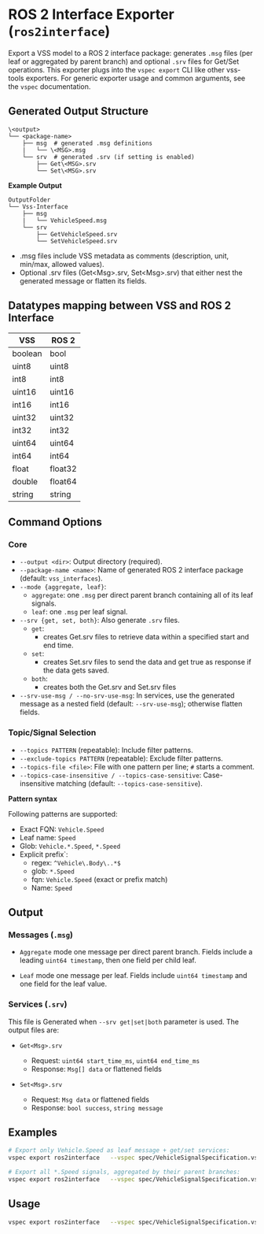 
# ROS 2 Interface Exporter (`ros2interface`)

Export a VSS model to a ROS 2 interface package: generates `.msg` files (per leaf or aggregated by parent branch) and optional `.srv` files for Get/Set operations.
This exporter plugs into the `vspec export` CLI like other vss-tools exporters. For generic exporter usage and common arguments, see the `vspec` documentation.

## Generated Output Structure
```
\<output>
└── <package-name>
    ├── msg  # generated .msg definitions
    |   └── \<MSG>.msg
    └── srv  # generated .srv (if setting is enabled)
        ├── Get\<MSG>.srv
        └── Set\<MSG>.srv
```

**Example Output**

```
OutputFolder
└── Vss-Interface
    ├── msg
    |   └── VehicleSpeed.msg
    └── srv
        ├── GetVehicleSpeed.srv
        └── SetVehicleSpeed.srv
```

- .msg files include VSS metadata as comments (description, unit, min/max, allowed values).
- Optional .srv files (Get\<Msg>.srv, Set\<Msg>.srv) that either nest the generated message or flatten its fields.


## Datatypes mapping between VSS and ROS 2 Interface

| VSS    | ROS 2          |
|--------|----------------|
| boolean| bool           |
| uint8  | uint8          |
| int8   | int8           |
| uint16 | uint16         |
| int16  | int16          |
| uint32 | uint32         |
| int32  | int32          |
| uint64 | uint64         |
| int64  | int64          |
| float  | float32        |
| double | float64        |
| string | string         |


## Command Options

### Core

- `--output <dir>`: Output directory (required).
- `--package-name <name>`: Name of generated ROS 2 interface package (default: `vss_interfaces`).
- `--mode {aggregate, leaf}`:
  - `aggregate`: one `.msg` per direct parent branch containing all of its leaf signals.
  - `leaf`: one `.msg` per leaf signal.
- `--srv {get, set, both}`: Also generate `.srv` files.
  - `get`:
    - creates Get<MSG>.srv files to retrieve data within a specified start and end time.
  - `set`:
    - creates Set<MSG>.srv files to send the data and get true as response if the data gets saved.
  - `both`:
    - creates both the Get<MSG>.srv and Set<MSG>.srv files
- `--srv-use-msg / --no-srv-use-msg`: In services, use the generated message as a nested field (default: `--srv-use-msg`); otherwise flatten fields.

### Topic/Signal Selection

- `--topics PATTERN` (repeatable): Include filter patterns.
- `--exclude-topics PATTERN` (repeatable): Exclude filter patterns.
- `--topics-file <file>`: File with one pattern per line; `#` starts a comment.
- `--topics-case-insensitive / --topics-case-sensitive`: Case-insensitive matching (default: `--topics-case-sensitive`).

**Pattern syntax**

Following patterns are supported:

- Exact FQN: `Vehicle.Speed`
- Leaf name: `Speed`
- Glob: `Vehicle.*.Speed`, `*.Speed`
- Explicit prefix`:
  - regex: `^Vehicle\.Body\..*$`
  - glob: `*.Speed`
  - fqn: `Vehicle.Speed` (exact or prefix match)
  - Name: `Speed`

## Output

### Messages (`.msg`)

- `Aggregate` mode
  one message per direct parent branch. Fields include a leading `uint64 timestamp`, then one field per child leaf.

- `Leaf` mode
  one message per leaf. Fields include `uint64 timestamp` and one field for the leaf value.

### Services (`.srv`)

This file is Generated when `--srv get|set|both` parameter is used. The output files are:

- `Get<Msg>.srv`
  - Request: `uint64 start_time_ms`, `uint64 end_time_ms`
  - Response: `Msg[] data` or flattened fields

- `Set<Msg>.srv`
  - Request: `Msg data` or flattened fields
  - Response: `bool success`, `string message`

## Examples

```bash
# Export only Vehicle.Speed as leaf message + get/set services:
vspec export ros2interface   --vspec spec/VehicleSignalSpecification.vspec   -I spec   --output ./out   --package-name vss_speed_interfaces   --mode leaf   --srv both --srv-use-msg   --topics Vehicle.Speed

# Export all *.Speed signals, aggregated by their parent branches:
vspec export ros2interface   --vspec spec/VehicleSignalSpecification.vspec   -I spec   --output ./out   --package-name vss_speed_agg   --mode aggregate   --srv get   --topics '*.Speed'
```
## Usage

```bash
vspec export ros2interface   --vspec spec/VehicleSignalSpecification.vspec   -I spec   --output ./out   --package-name vss_interfaces   --mode aggregate|leaf   --srv get|set|both   [--srv-use-msg | --no-srv-use-msg]   [--topics PATTERN ...]   [--exclude-topics PATTERN ...]   [--topics-file patterns.txt]   [--topics-case-insensitive]
```

